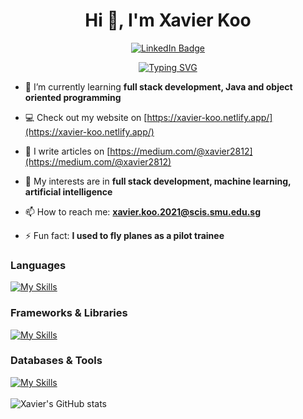<div align="center">
  <h1 align="center">Hi 👋, I'm Xavier Koo</h1>
 <div id="badges">
  <a href="https://www.linkedin.com/in/chong-jie-mi/">
    <img src="https://img.shields.io/badge/LinkedIn-blue?style=for-the-badge&logo=linkedin&logoColor=white" alt="LinkedIn Badge"/>
  </a>
</div>

[![Typing SVG](https://readme-typing-svg.herokuapp.com?center=true&lines=Aspiring+Software+Engineer;SMU+Information+Systems+Student)](https://git.io/typing-svg)
</div>

- 🌱 I’m currently learning **full stack development, Java and object oriented programming**

- 💻 Check out my website on [https://xavier-koo.netlify.app/](https://xavier-koo.netlify.app/)

- 📝 I write articles on [https://medium.com/@xavier2812](https://medium.com/@xavier2812)

- 🔭 My interests are in **full stack development, machine learning, artificial intelligence**

- 📫 How to reach me: **xavier.koo.2021@scis.smu.edu.sg**

- ⚡ Fun fact: **I used to fly planes as a pilot trainee**

### Languages 
[![My Skills](https://skillicons.dev/icons?i=html,css,sass,js,py,java)](https://skillicons.dev)

### Frameworks & Libraries
[![My Skills](https://skillicons.dev/icons?i=bootstrap,react,vue,nodejs,express,electron,jest,spring)](https://skillicons.dev)

### Databases & Tools
[![My Skills](https://skillicons.dev/icons?i=mongodb,mysql,docker,git,github,rabbitmq,vite,heroku,netlify,figma)](https://skillicons.dev)
<br />  <br />
![Xavier's GitHub stats](https://github-readme-stats.vercel.app/api?username=xavierkoo&show_icons=true&&theme=buefy&locale=en&count_private=true)
